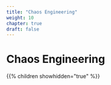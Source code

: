 ```yaml
---
title: "Chaos Engineering"
weight: 10
chapter: true
draft: false
---
```


# Chaos Engineering

{{% children showhidden="true" %}}

